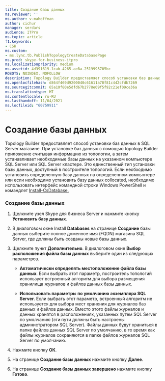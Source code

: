 ```yaml
---
title: Создание базы данных
ms.reviewer: ''
ms.author: v-mahoffman
author: cichur
manager: serdars
audience: ITPro
ms.topic: article
f1.keywords:
- CSH
ms.custom:
- ms.lync.tb.PublishTopologyCreateDatabasePage
ms.prod: skype-for-business-itpro
ms.localizationpriority: medium
ms.assetid: 4d391619-1cab-4265-ae8a-2519993705bc
ROBOTS: NOINDEX, NOFOLLOW
description: Topology Builder предоставляет способ установки баз данных в SQL Server магазине. При установке баз данных с помощью topology Builder приложение считывая информацию из топологии, а затем устанавливает необходимые базы данных на указанном компьютере SQL Server или SQL Server кластере. Это единственный тип установки базы данных, доступный в построителе топологий. Если вам необходимо установить определенную базу данных на определенном компьютере или если необходимо установить базу данных collocated, необходимо использовать интерфейс командной строки Windows PowerShell и командный Install-CsDatabase командный Install-CsDatabase.
ms.openlocfilehash: d864f469d9200040c61611a70f81c442cfdb7269
ms.sourcegitcommit: 65a10f80e5dfd67b2778e09f5f92c21ef09ce36a
ms.translationtype: MT
ms.contentlocale: ru-RU
ms.lasthandoff: 11/04/2021
ms.locfileid: "60759911"
---
```

# <a name="create-database"></a>Создание базы данных
 
Topology Builder предоставляет способ установки баз данных в SQL Server магазине. При установке баз данных с помощью topology Builder приложение считывая информацию из топологии, а затем устанавливает необходимые базы данных на указанном компьютере SQL Server или SQL Server кластере. Это единственный тип установки базы данных, доступный в построителе топологий. Если необходимо установить определенную базу данных на определенном компьютере или если необходимо установить базу данных collocated, необходимо использовать интерфейс командной строки Windows PowerShell и командлет [Install-CsDatabase.](/powershell/module/skype/install-csdatabase?view=skype-ps)
  
### <a name="creating-a-database"></a>Создание базы данных

1. Щелкните узел Skype для бизнеса Server и нажмите кнопку **Установить базу данных**.
    
2. В диалоговом окне Install **Databases** на странице **Создание** базы данных выберите полное доменное имя (FQDN) магазина SQL Server, где должны быть созданы новые базы данных.
    
3. Щелкните пункт **Дополнительно**. В диалоговом окне **Выбор расположения файла базы данных** выберите один из следующих параметров.
    
   - **Автоматически определять местоположение файла базы данных**. Если выбрать этот параметр, построитель топологий использует встроенный алгоритм для выбора размещения хранилища журналов и файлов данных базы данных.
    
   - **Использовать параметры по умолчанию экземпляра SQL Server**. Если выбрать этот параметр, встроенный алгоритм не используется для выбора мест хранения для журналов баз данных и файлов данных. Вместо этого файлы журналов и данных хранятся в расположениях, указанных путем SQL Server по умолчанию (эти пути должны быть настроены администратором SQL Server). Файлы данных будут храниться в папке файлов данных SQL Server по умолчанию, в то время как файлы журналов сохраняются в папке файлов журналов SQL Server по умолчанию.
    
4. Нажмите кнопку **ОК**.
    
5. На странице **Создание базы данных** нажмите кнопку **Далее**.
    
6. На странице **Создание базы данных завершено** нажмите кнопку **Готово**.
